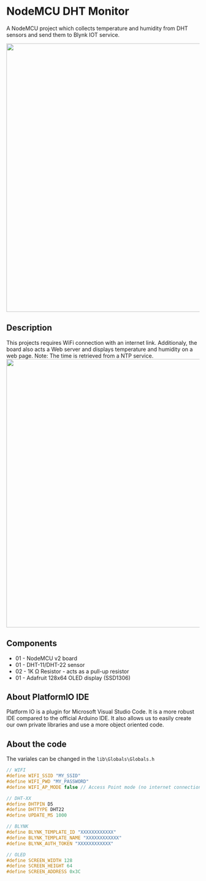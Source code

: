 # NodeMCU DHT Monitor
A NodeMCU project which collects temperature and humidity from DHT sensors and send them to Blynk IOT service.

<img src="https://github.com/vitorccs/nodemcu-dht/assets/9891961/4df5f647-7a65-4737-a752-f45732b97167" width="700">

## Description
This projects requires WiFi connection with an internet link. 
Additionaly, the board also acts a Web server and displays temperature and humidity on a web page.
Note: The time is retrieved from a NTP service. 
<img src="https://github.com/vitorccs/nodemcu-dht/assets/9891961/cd229b49-1690-4b3c-838d-dc9824f74fd7" width="700">

## Components
* 01 - NodeMCU v2 board
* 01 - DHT-11/DHT-22 sensor
* 02 - 1K Ω Resistor - acts as a pull-up resistor
* 01 - Adafruit 128x64 OLED display (SSD1306)

## About PlatformIO IDE
Platform IO is a plugin for Microsoft Visual Studio Code. It is a more robust IDE compared to the official Arduino IDE. It also allows us to easily create our own private libraries and use a more object oriented code.

## About the code
The variales can be changed in the `lib\Globals\Globals.h` 

```c++
// WIFI
#define WIFI_SSID "MY_SSID"
#define WIFI_PWD "MY_PASSWORD"
#define WIFI_AP_MODE false // Access Point mode (no internet connection)

// DHT-XX
#define DHTPIN D5
#define DHTTYPE DHT22
#define UPDATE_MS 1000

// BLYNK
#define BLYNK_TEMPLATE_ID "XXXXXXXXXXXX"
#define BLYNK_TEMPLATE_NAME "XXXXXXXXXXXX"
#define BLYNK_AUTH_TOKEN "XXXXXXXXXXXX"

// OLED
#define SCREEN_WIDTH 128
#define SCREEN_HEIGHT 64
#define SCREEN_ADDRESS 0x3C
```
